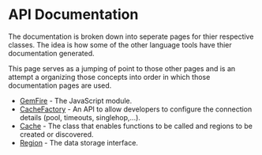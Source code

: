 # API Documentation

The documentation is broken down into seperate pages for thier respective classes.   The idea is how some of the other language tools have thier documentation generated.

This page serves as a jumping of point to those other pages and is an attempt a organizing those concepts into order in which those documentation pages are used.

* [GemFire](gemfire.md) - The JavaScript module.
* [CacheFactory](cache_factory) - An API to allow developers to configure the connection details (pool, timeouts, singlehop,...).
* [Cache](cache.md) - The class that enables functions to be called and regions to be created or discovered.
* [Region](region.md) - The data storage interface.
